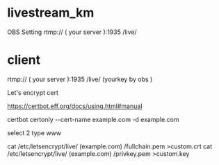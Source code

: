 # livestream_km
OBS Setting 
rtmp:// ( your server ):1935 /live/ 

# client
rtmp:// ( your server ):1935 /live/ (yourkey by obs )


Let's encrypt cert

https://certbot.eff.org/docs/using.html#manual

certbot certonly --cert-name example.com -d example.com

select 2 type www

cat  /etc/letsencrypt/live/ (example.com) /fullchain.pem >custom.crt
cat  /etc/letsencrypt/live/ (example.com) /privkey.pem >custom.key

